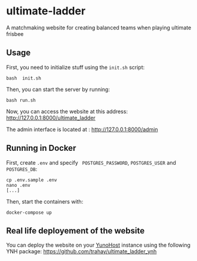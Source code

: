 # ultimate-ladder
A matchmaking website for creating balanced teams when playing ultimate frisbee


## Usage

First, you need to initialize stuff using the `init.sh` script:
```
bash  init.sh 
```

Then, you can start the server by running:
```
bash run.sh
```

Now, you can access the website at this address: http://127.0.0.1:8000/ultimate_ladder

The admin interface is located at : http://127.0.0.1:8000/admin

## Running in Docker

First, create `.env` and specify ` POSTGRES_PASSWORD`, `POSTGRES_USER` and `POSTGRES_DB`:

```
cp .env.sample .env
nano .env
[...]
```

Then, start the containers with:
```
docker-compose up
```

## Real life deployement of the website

You can deploy the website on your [YunoHost](https://yunohost.org/#/) instance using the following YNH package: https://github.com/trahay/ultimate_ladder_ynh 
